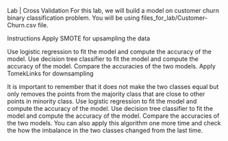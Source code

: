 Lab | Cross Validation
For this lab, we will build a model on customer churn binary classification problem. You will be using files_for_lab/Customer-Churn.csv file.

Instructions
Apply SMOTE for upsampling the data

Use logistic regression to fit the model and compute the accuracy of the model.
Use decision tree classifier to fit the model and compute the accuracy of the model.
Compare the accuracies of the two models.
Apply TomekLinks for downsampling

It is important to remember that it does not make the two classes equal but only removes the points from the majority class that are close to other points in minority class.
Use logistic regression to fit the model and compute the accuracy of the model.
Use decision tree classifier to fit the model and compute the accuracy of the model.
Compare the accuracies of the two models.
You can also apply this algorithm one more time and check the how the imbalance in the two classes changed from the last time.
